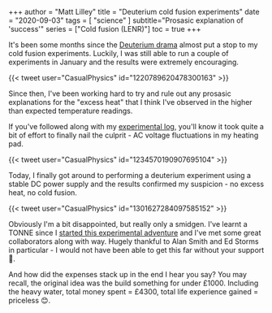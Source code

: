 +++
author = "Matt Lilley"
title = "Deuterium cold fusion experiments"
date = "2020-09-03"
tags = [
    "science"
]
subtitle="Prosasic explanation of 'success'"
series = ["Cold fusion (LENR)"]
toc = true
+++

It's been some months since the [Deuterium drama](/posts/cold-fusion-deuterium-drama) almost put a stop to my cold fusion experiments. Luckily, I was still able to run a couple of experiments in January and the results were extremely encouraging.

{{< tweet user="CasualPhysics" id="1220789620478300163" >}}

Since then, I've been working hard to try and rule out any prosasic explanations for the "excess heat" that I think I've observed in the higher than expected temperature readings.

If you've followed along with my [experimental log](https://gitlab.com/mklilley/lenr/-/issues), you'll know it took quite a bit of effort to finally nail the culprit - AC voltage fluctuations in my heating pad.

{{< tweet user="CasualPhysics" id="1234570190907695104" >}}

Today, I finally got around to performing a deuterium experiment using a stable DC power supply and the results confirmed my suspicion - no excess heat, no cold fusion.

{{< tweet user="CasualPhysics" id="1301627284097585152" >}}

Obviously I'm a bit disappointed, but really only a smidgen. I've learnt a TONNE since I [started this experimental adventure](/posts/cold-fusion-becoming-experimentalist/) and I've met some great collaborators along with way. Hugely thankful to Alan Smith and Ed Storms in particular - I would not have been able to get this far without your support 🙏.

And how did the expenses stack up in the end I hear you say? You may recall, the original idea was the build something for under £1000. Including the heavy water, total money spent = £4300, total life experience gained = priceless 😊.
